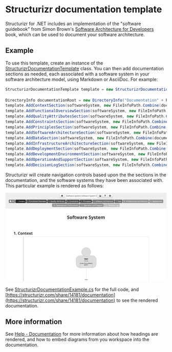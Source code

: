 # Structurizr documentation template

Structurizr for .NET includes an implementation of the "software guidebook" from Simon Brown's [Software Architecture for Developers](https://leanpub.com/visualising-software-architecture) book, which can be used to document your software architecture.

## Example

To use this template, create an instance of the [StructurizrDocumentationTemplate](https://github.com/structurizr/dotnet/blob/master/Structurizr.Core/Documentation/StructurizrDocumentationTemplate.cs) class.
You can then add documentation sections as needed, each associated with a software system in your software architecture model, using Markdown or AsciiDoc. For example:

```c#
StructurizrDocumentationTemplate template = new StructurizrDocumentationTemplate(workspace);

DirectoryInfo documentationRoot = new DirectoryInfo("Documentation" + Path.DirectorySeparatorChar + "structurizr" + Path.DirectorySeparatorChar + "markdown");
template.AddContextSection(softwareSystem, new FileInfoPath.Combine(documentationRoot.FullName, "01-context.md")));
template.AddFunctionalOverviewSection(softwareSystem, new FileInfoPath.Combine(documentationRoot.FullName, "02-functional-overview.md")));
template.AddQualityAttributesSection(softwareSystem, new FileInfoPath.Combine(documentationRoot.FullName, "03-quality-attributes.md")));
template.AddConstraintsSection(softwareSystem, new FileInfoPath.Combine(documentationRoot.FullName, "04-constraints.md")));
template.AddPrinciplesSection(softwareSystem, new FileInfoPath.Combine(documentationRoot.FullName, "05-principles.md")));
template.AddSoftwareArchitectureSection(softwareSystem, new FileInfoPath.Combine(documentationRoot.FullName, "06-software-architecture.md")));
template.AddDataSection(softwareSystem, new FileInfoPath.Combine(documentationRoot.FullName, "07-data.md")));
template.AddInfrastructureArchitectureSection(softwareSystem, new FileInfoPath.Combine(documentationRoot.FullName, "08-infrastructure-architecture.md")));
template.AddDeploymentSection(softwareSystem, new FileInfoPath.Combine(documentationRoot.FullName, "09-deployment.md")));
template.AddDevelopmentEnvironmentSection(softwareSystem, new FileInfoPath.Combine(documentationRoot.FullName, "10-development-environment.md")));
template.AddOperationAndSupportSection(softwareSystem, new FileInfoPath.Combine(documentationRoot.FullName, "11-operation-and-support.md")));
template.AddDecisionLogSection(softwareSystem, new FileInfoPath.Combine(documentationRoot.FullName, "12-decision-log.md")));
```

Structurizr will create navigation controls based upon the the sections in the documentation, and the software systems they have been associated with. This particular example is rendered as follows: 

![Documentation based upon the Structurizr template](images/documentation-structurizr-1.png)

See [StructurizrDocumentationExample.cs](https://github.com/structurizr/dotnet/blob/master/Structurizr.Examples/StructurizrDocumentationExample.cs) for the full code, and [https://structurizr.com/share/14181/documentation](https://structurizr.com/share/14181/documentation) to see the rendered documentation.

## More information

See [Help - Documentation](https://structurizr.com/help/documentation) for more information about how headings are rendered, and how to embed diagrams from you workspace into the documentation.